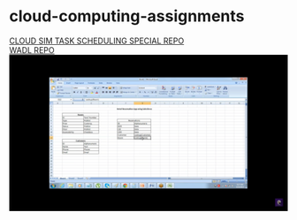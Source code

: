 # cloud-computing-assignments

[CLOUD SIM TASK SCHEDULING SPECIAL REPO](https://github.com/michaelfahmy/cloudsim-task-scheduling)
<br/>
[WADL REPO](https://github.com/adwait2001/WADL_PS)
<br/>
![Salesforce object diagram](https://github.com/Abhiavati20/cloud-computing-assignments/blob/main/Salesforce_Hotel_Reservation_Object_Diag.png)
